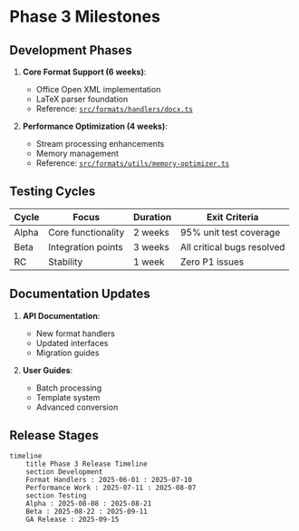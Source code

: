 # Phase 3 Milestones

## Development Phases
1. **Core Format Support (6 weeks)**:
   - Office Open XML implementation
   - LaTeX parser foundation
   - Reference: [`src/formats/handlers/docx.ts`](src/formats/handlers/docx.ts)

2. **Performance Optimization (4 weeks)**:
   - Stream processing enhancements
   - Memory management
   - Reference: [`src/formats/utils/memory-optimizer.ts`](src/formats/utils/memory-optimizer.ts)

## Testing Cycles
| Cycle | Focus | Duration | Exit Criteria |
|-------|-------|----------|---------------|
| Alpha | Core functionality | 2 weeks | 95% unit test coverage |
| Beta | Integration points | 3 weeks | All critical bugs resolved |
| RC | Stability | 1 week | Zero P1 issues |

## Documentation Updates
1. **API Documentation**:
   - New format handlers
   - Updated interfaces
   - Migration guides

2. **User Guides**:
   - Batch processing
   - Template system
   - Advanced conversion

## Release Stages
```mermaid
timeline
    title Phase 3 Release Timeline
    section Development
    Format Handlers : 2025-06-01 : 2025-07-10
    Performance Work : 2025-07-11 : 2025-08-07
    section Testing
    Alpha : 2025-08-08 : 2025-08-21
    Beta : 2025-08-22 : 2025-09-11
    GA Release : 2025-09-15